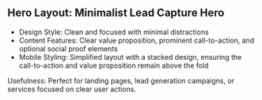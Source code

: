 ## Hero Layout: Minimalist Lead Capture Hero

- Design Style: Clean and focused with minimal distractions
- Content Features: Clear value proposition, prominent call-to-action, and optional social proof elements
- Mobile Styling: Simplified layout with a stacked design, ensuring the call-to-action and value proposition remain above the fold

Usefulness: Perfect for landing pages, lead generation campaigns, or services focused on clear user actions. 